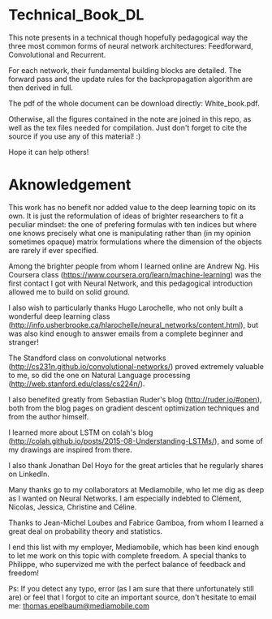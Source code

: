 # Technical_Book_DL

This note presents in a technical though hopefully pedagogical way the three most common forms of neural network architectures: Feedforward, Convolutional and Recurrent.

For each network, their fundamental building blocks are detailed. The forward pass and the update rules for the backpropagation algorithm are then derived in full.

The pdf of the whole document can be download directly: White_book.pdf.

Otherwise, all the figures contained in the note are joined in this repo, as well as the tex files needed for compilation. Just don't forget to cite the source if you use any of this material! :)

Hope it can help others!

# Aknowledgement

This work has no benefit nor added value to the deep learning topic on its own. It is just the reformulation of ideas of brighter researchers to fit a peculiar mindset: the one of prefering formulas with ten indices but where one knows precisely what one is manipulating rather than (in my opinion sometimes opaque) matrix formulations where the dimension of the objects are rarely if ever specified. 

Among the brighter people from whom I learned online are Andrew Ng. His Coursera class (https://www.coursera.org/learn/machine-learning) was the first contact I got with Neural Network, and this pedagogical introduction allowed me to build on solid ground. 

I also wish to particularly thanks Hugo Larochelle, who not only built a wonderful deep learning class (http://info.usherbrooke.ca/hlarochelle/neural_networks/content.html), but was also kind enough to answer emails from a complete beginner and stranger!

The Standford class on convolutional networks (http://cs231n.github.io/convolutional-networks/) proved extremely valuable to me, so did the one on Natural Language processing (http://web.stanford.edu/class/cs224n/). 

I also benefited greatly from Sebastian Ruder's blog (http://ruder.io/#open), both from the blog pages on gradient descent optimization techniques and from the author himself. 

I learned more about LSTM on colah's blog (http://colah.github.io/posts/2015-08-Understanding-LSTMs/), and some of my drawings are inspired from there.

I also thank Jonathan Del Hoyo for the great articles that he regularly shares on LinkedIn.

Many thanks go to my collaborators at Mediamobile, who let me dig as deep as I wanted on Neural Networks. I am especially indebted to Clément, Nicolas, Jessica, Christine and Céline. 

Thanks to Jean-Michel Loubes and Fabrice Gamboa, from whom I learned a great deal on probability theory and statistics.

I end this list with my employer, Mediamobile, which has been kind enough to let me work on this topic with complete freedom. A special thanks to Philippe, who supervized me with the perfect balance of feedback and freedom! 


Ps: If you detect any typo, error (as I am sure that there unfortunately still are) or feel that I forgot to cite an important source, don't hesitate to email me:  thomas.epelbaum@mediamobile.com 
